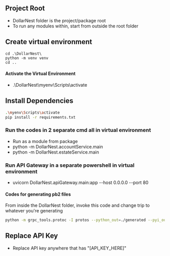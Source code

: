 ## Project Root
- DollarNest folder is the project/package root
- To run any modules within, start from outside the root folder

## Create virtual environment
```shell
cd .\DollarNest\
python -m venv venv
cd ..
```
#### Activate the Virtual Environment
- .\DollarNest\myenv\Scripts\activate

## Install Dependencies
```sh
.\myenv\Scripts\activate
pip install -r requirements.txt
```
### Run the codes in 2 separate cmd all in virtual environment
- Run as a module from package 
- python -m DollarNest.accountService.main
- python -m DollarNest.estateService.main

### Run API Gateway in a separate powershell in virtual environment
- uvicorn DollarNest.apiGateway.main:app --host 0.0.0.0 --port 80

#### Codes for generating pb2 files
From inside the DollarNest folder, invoke this code and change trip to whatever you're generating
```sh
python -m grpc_tools.protoc -I protos --python_out=./generated --pyi_out=./generated --grpc_python_out=./generated protos/estate.proto
```

## Replace API Key
- Replace API key anywhere that has "[API_KEY_HERE]"